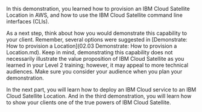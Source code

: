 In this demonstration, you learned how to provision an IBM Cloud Satellite Location in AWS, and how to use the IBM Cloud Satellite command line interfaces (CLIs).

As a next step, think about how you would demonstrate this capability to your client. Remember, several options were suggested in [Demonstrate: How to provision a Location](02.03 Demonstrate: How to provision a Location.md).  Keep in mind, demonstrating this capability does not necessarily illustrate the value proposition of IBM Cloud Satellite as you learned in your Level 2 training; however, it may appeal to more technical audiences. Make sure you consider your audience when you plan your demonstration.

In the next part, you will learn how to deploy an IBM Cloud service to an IBM Cloud Satellite Location. And in the third demonstration, you will learn how to show your clients one of the true powers of IBM Cloud Satellite.
